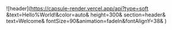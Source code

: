 ![header](https://capsule-render.vercel.app/api?type=soft &text=Hello%World!&color=auto& height=300& section=header& text=Welcome& fontSize=90&animation=fadeIn&fontAlignY=38& ) 


